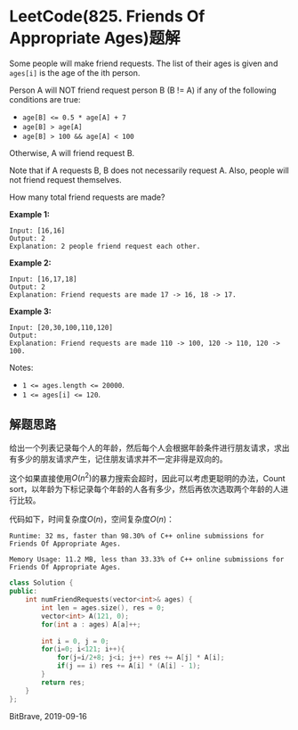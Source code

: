 # LeetCode(825. Friends Of Appropriate Ages)题解

Some people will make friend requests. The list of their ages is given and `ages[i]` is the age of the ith person. 

Person A will NOT friend request person B (B != A) if any of the following conditions are true:

- `age[B] <= 0.5 * age[A] + 7`
- `age[B] > age[A]`
- `age[B] > 100 && age[A] < 100`

Otherwise, A will friend request B.

Note that if A requests B, B does not necessarily request A.  Also, people will not friend request themselves.

How many total friend requests are made?

**Example 1:**

```
Input: [16,16]
Output: 2
Explanation: 2 people friend request each other.
```

**Example 2:**

```
Input: [16,17,18]
Output: 2
Explanation: Friend requests are made 17 -> 16, 18 -> 17.
```

**Example 3:**

```
Input: [20,30,100,110,120]
Output: 
Explanation: Friend requests are made 110 -> 100, 120 -> 110, 120 -> 100.
```

Notes:

- `1 <= ages.length <= 20000`.
- `1 <= ages[i] <= 120`.

## 解题思路

给出一个列表记录每个人的年龄，然后每个人会根据年龄条件进行朋友请求，求出有多少的朋友请求产生，记住朋友请求并不一定非得是双向的。

这个如果直接使用$O(n^2)$的暴力搜索会超时，因此可以考虑更聪明的办法，Count sort，以年龄为下标记录每个年龄的人各有多少，然后再依次选取两个年龄的人进行比较。

代码如下，时间复杂度$O(n)$，空间复杂度$O(n)$：

`Runtime: 32 ms, faster than 98.30% of C++ online submissions for Friends Of Appropriate Ages.`

`Memory Usage: 11.2 MB, less than 33.33% of C++ online submissions for Friends Of Appropriate Ages.`

```C++
class Solution {
public:
    int numFriendRequests(vector<int>& ages) {
        int len = ages.size(), res = 0;
        vector<int> A(121, 0);
        for(int a : ages) A[a]++;
        
        int i = 0, j = 0;
        for(i=0; i<121; i++){
            for(j=i/2+8; j<i; j++) res += A[j] * A[i];
            if(j == i) res += A[i] * (A[i] - 1);
        }
        return res;
    }
};
```

BitBrave, 2019-09-16

